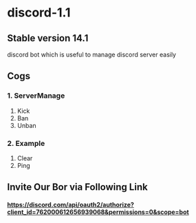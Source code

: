 # discord-1.1

## Stable version 14.1

discord bot which is useful to manage discord server easily

## Cogs
### 1. ServerManage
1. Kick
2. Ban
3. Unban

### 2. Example
1. Clear
2. Ping

## Invite Our Bor via Following Link
#### https://discord.com/api/oauth2/authorize?client_id=762000612656939068&permissions=0&scope=bot
